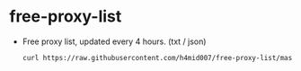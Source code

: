 # free-proxy-list
+ Free proxy list, updated every 4 hours. (txt / json)
  ```bash
  curl https://raw.githubusercontent.com/h4mid007/free-proxy-list/master/proxies.txt
  ```
